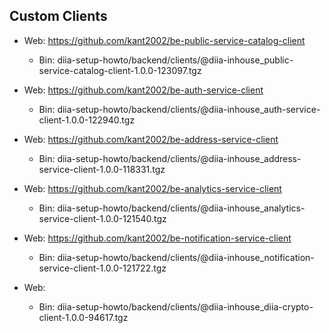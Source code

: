 ## Custom Clients

- Web: https://github.com/kant2002/be-public-service-catalog-client 
  - Bin: diia-setup-howto/backend/clients/@diia-inhouse_public-service-catalog-client-1.0.0-123097.tgz

- Web: https://github.com/kant2002/be-auth-service-client
  - Bin: diia-setup-howto/backend/clients/@diia-inhouse_auth-service-client-1.0.0-122940.tgz

- Web: https://github.com/kant2002/be-address-service-client
  - Bin: diia-setup-howto/backend/clients/@diia-inhouse_address-service-client-1.0.0-118331.tgz

- Web: https://github.com/kant2002/be-analytics-service-client
  - Bin: diia-setup-howto/backend/clients/@diia-inhouse_analytics-service-client-1.0.0-121540.tgz

- Web: https://github.com/kant2002/be-notification-service-client
  - Bin: diia-setup-howto/backend/clients/@diia-inhouse_notification-service-client-1.0.0-121722.tgz

- Web:
  - Bin: diia-setup-howto/backend/clients/@diia-inhouse_diia-crypto-client-1.0.0-94617.tgz

